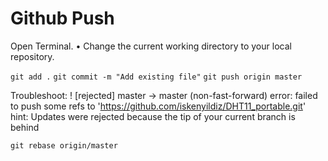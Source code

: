 # Github Push


Open Terminal.
    • Change the current working directory to your local repository.

`
git add .
`
`
git commit -m "Add existing file"
`
`
git push origin master
`

Troubleshoot:
 ! [rejected]        master -> master (non-fast-forward)
error: failed to push some refs to 'https://github.com/iskenyildiz/DHT11_portable.git'
hint: Updates were rejected because the tip of your current branch is behind

`
git rebase origin/master
`
